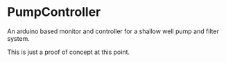 # PumpController
An arduino based monitor and controller for a shallow well pump and filter system.

This is just a proof of concept at this point.

